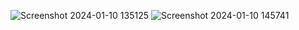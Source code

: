 ![Screenshot 2024-01-10 135125](https://github.com/BlackRipper12/bmi_apps/assets/140571405/a1a3b6bc-ab2b-4091-ba47-79009da74402)
![Screenshot 2024-01-10 145741](https://github.com/BlackRipper12/bmi_apps/assets/140571405/400eeb59-2a39-4a2b-b220-85e8a4dd1afe)
